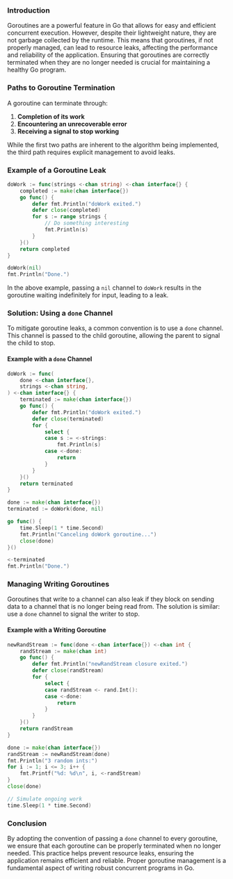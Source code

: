 ### Introduction

Goroutines are a powerful feature in Go that allows for easy and efficient concurrent execution. However, despite their lightweight nature, they are not garbage collected by the runtime. This means that goroutines, if not properly managed, can lead to resource leaks, affecting the performance and reliability of the application. Ensuring that goroutines are correctly terminated when they are no longer needed is crucial for maintaining a healthy Go program.

### Paths to Goroutine Termination

A goroutine can terminate through:

1. **Completion of its work**
2. **Encountering an unrecoverable error**
3. **Receiving a signal to stop working**

While the first two paths are inherent to the algorithm being implemented, the third path requires explicit management to avoid leaks.

### Example of a Goroutine Leak

```go
doWork := func(strings <-chan string) <-chan interface{} {
    completed := make(chan interface{})
    go func() {
        defer fmt.Println("doWork exited.")
        defer close(completed)
        for s := range strings {
            // Do something interesting
            fmt.Println(s)
        }
    }()
    return completed
}

doWork(nil)
fmt.Println("Done.")
```

In the above example, passing a `nil` channel to `doWork` results in the goroutine waiting indefinitely for input, leading to a leak.

### Solution: Using a `done` Channel

To mitigate goroutine leaks, a common convention is to use a `done` channel. This channel is passed to the child goroutine, allowing the parent to signal the child to stop.

#### Example with a `done` Channel

```go
doWork := func(
    done <-chan interface{},
    strings <-chan string,
) <-chan interface{} {
    terminated := make(chan interface{})
    go func() {
        defer fmt.Println("doWork exited.")
        defer close(terminated)
        for {
            select {
            case s := <-strings:
                fmt.Println(s)
            case <-done:
                return
            }
        }
    }()
    return terminated
}

done := make(chan interface{})
terminated := doWork(done, nil)

go func() {
    time.Sleep(1 * time.Second)
    fmt.Println("Canceling doWork goroutine...")
    close(done)
}()

<-terminated
fmt.Println("Done.")
```

### Managing Writing Goroutines

Goroutines that write to a channel can also leak if they block on sending data to a channel that is no longer being read from. The solution is similar: use a `done` channel to signal the writer to stop.

#### Example with a Writing Goroutine

```go
newRandStream := func(done <-chan interface{}) <-chan int {
    randStream := make(chan int)
    go func() {
        defer fmt.Println("newRandStream closure exited.")
        defer close(randStream)
        for {
            select {
            case randStream <- rand.Int():
            case <-done:
                return
            }
        }
    }()
    return randStream
}

done := make(chan interface{})
randStream := newRandStream(done)
fmt.Println("3 random ints:")
for i := 1; i <= 3; i++ {
    fmt.Printf("%d: %d\n", i, <-randStream)
}
close(done)

// Simulate ongoing work
time.Sleep(1 * time.Second)
```

### Conclusion

By adopting the convention of passing a `done` channel to every goroutine, we ensure that each goroutine can be properly terminated when no longer needed. This practice helps prevent resource leaks, ensuring the application remains efficient and reliable. Proper goroutine management is a fundamental aspect of writing robust concurrent programs in Go.